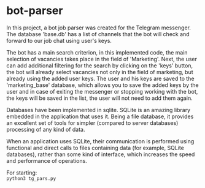 # bot-parser
In this project, a bot job parser was created for the Telegram messenger. The database 'base.db' has a list of channels that the bot will check and forward to our job chat using user's keys.

The bot has a main search criterion, in this implemented code, the main selection of vacancies takes place in the field of 'Marketing'. Next, the user can add additional filtering for the search by clicking on the 'keys' button, the bot will already select vacancies not only in the field of marketing, but already using the added user keys. The user and his keys are saved to the 'marketing_base' database, which allows you to save the added keys by the user and in case of exiting the messenger or stopping working with the bot, the keys will be saved in the list, the user will not need to add them again.

Databases have been implemented in sqlite. SQLite is an amazing library embedded in the application that uses it. Being a file database, it provides an excellent set of tools for simpler (compared to server databases) processing of any kind of data.

When an application uses SQLite, their communication is performed using functional and direct calls to files containing data (for example, SQLite databases), rather than some kind of interface, which increases the speed and performance of operations.

For starting: \
<code>python3 tg_pars.py</code>
